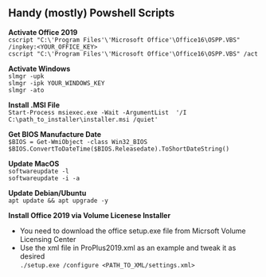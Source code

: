 ## Handy (mostly) Powshell Scripts ##

**Activate Office 2019**  
`cscript "C:\'Program Files'\'Microsoft Office'\Office16\OSPP.VBS" /inpkey:<YOUR_OFFICE_KEY>`  
`cscript "C:\'Program Files'\'Microsoft Office'\Office16\OSPP.VBS" /act`

**Activate Windows**  
`slmgr -upk`  
`slmgr -ipk YOUR_WINDOWS_KEY`  
`slmgr -ato`

**Install .MSI File**  
`Start-Process msiexec.exe -Wait -ArgumentList  '/I C:\path_to_installer\installer.msi /quiet'`

**Get BIOS Manufacture Date**  
`$BIOS = Get-WmiObject -class Win32_BIOS`  
`$BIOS.ConvertToDateTime($BIOS.Releasedate).ToShortDateString()`

**Update MacOS**  
`softwareupdate -l`  
`softwareupdate -i -a`

**Update Debian/Ubuntu**  
`apt update && apt upgrade -y`

**Install Office 2019 via Volume Licenese Installer**  
- You need to download the office setup.exe file from Micrsoft Volume Licensing Center  
- Use the xml file in ProPlus2019.xml as an example and tweak it as desired  
`./setup.exe /configure <PATH_TO_XML/settings.xml>`
